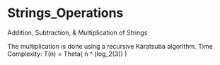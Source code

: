 # Strings_Operations
Addition, Subtraction, &amp; Multiplication of Strings

The multiplication is done using a recursive Karatsuba algorithm.
Time Complexity: T(n) = Theta( n ^ (log_2(3)) )

